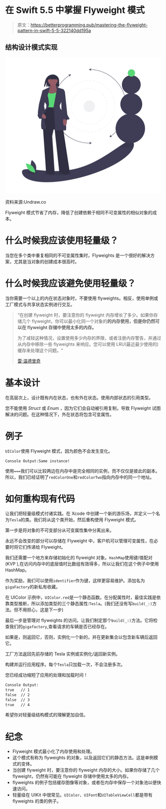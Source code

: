 # 在 Swift 5.5 中掌握 Flyweight 模式

> 原文：<https://betterprogramming.pub/mastering-the-flyweight-pattern-in-swift-5-5-322140dd195a>

## 结构设计模式实现

![](img/3d9f01b7204b12b7a0cdb114c9208601.png)

资料来源:Undraw.co

Flyweight 模式节省了内存，降低了创建依赖于相同不可变属性的相似对象的成本。

# 什么时候我应该使用轻量级？

当您在多个类中重复相同的不可变属性集时，Flyweights 是一个很好的解决方案，尤其是当对象的创建成本很高时。

# 什么时候我应该避免使用轻量级？

当你需要一个以上的内在状态对象时，不要使用 flyweights。相反，使用单例或工厂模式与共享状态实例进行交互。

> “在创建 flyweight 时，要注意你的 flyweight 内存增长了多少。如果你存储几个 flyweight，你可以最小化同一个对象的**的内存使用，但是你仍然可以在 flyweight 存储中使用太多的内存。**
> 
> 为了减轻这种情况，设置使用多少内存的界限，或者注册内存警告，并通过从内存中移除一些 flyweights 来响应。您可以使用 LRU(最近最少使用的)缓存来处理这个问题。"
> 
> [雷·温德里奇](https://www.raywenderlich.com/books/design-patterns-by-tutorials/v3.0/chapters/18-flyweight-pattern)

# 基本设计

在高层次上，设计既有内在状态，也有外在状态。使用内部状态的引用类型。

您不能使用 *Struct* 或 *Enum* ，因为它们会自动被引用复制，导致 Flyweight 试图解决的问题。在这种情况下，外在状态将包含可变属性。

# 例子

`UIColor`使用 Flyweight 模式，因为颜色不会发生变化。

```
Console Output:Same instance!
```

使用`===`我们可以比较两边在内存中是完全相同的实例，而不仅仅是彼此的副本。所以，我们已经证明了`redColorOne`和`redColorTwo`指向内存中的同一个地址。

# 如何重构现有代码

让我们把轻量级模式付诸实践。在 Xcode 中创建一个新的游乐场，并定义一个名为`Tesla`的类。我们将从这个类开始，然后重构使用 Flyweight 模式。

第一步是将对象的不可变部分从可变属性集中分离出来。

永远不会改变的部分可以存储在 Flyweight 中，客户机可以管理可变属性，在必要时将它们传递给 Flyweight。

我们还需要一个地方来存储初始化的 flyweight 对象。`HashMap`使用键/值配对(KVP ),在访问内存中的底层值时比数组有效得多，所以让我们在这个例子中使用 HashMap。

作为奖励，我们可以使用`identifier`作为键，这样更容易维护。添加名为`gigaFactory`的新私有收藏。

在 UIColor 示例中，`UIColor.red`是一个静态函数。在分配属性时，最佳实践是依靠类型推断，所以添加类型的三个静态属性:`Tesla`。(我们还没有写`build(_:)`方法。但不用担心，这是下一步)

最后一步是管理对 flyweights 的访问。让我们制定那个`build(_:)`方法。它将检查我们的`gigafactory`,查看请求的车辆是否已经存在。

如果是，则返回它，否则，实例化一个新的，并在更新集合以包含新车辆后返回它。

工厂方法返回先前存储的 Tesla 实例或实例化/返回新实例。

构建并运行应用程序。每个`Tesla`只加载一次，不会注册多次。

您已经成功缩短了应用的处理和加载时间！

```
Console Output:
true   // 1
false  // 2
false  // 3
true   // 4
```

希望你对轻量级结构模式的理解更加自信。

# 纪念

*   Flyweight 模式最小化了内存使用和处理。
*   这个模式有称为 flyweights 的对象，以及返回它们的静态方法。这是单例模式的变体。
*   当创建 flyweight 时，要注意你的 flyweight 内存的大小。如果你存储了几个 flyweight，仍然有可能在 flyweight 存储中使用太多的内存。
*   flyweights 的例子包括缓存图像等对象，或者在内存中保存一个对象池以便快速访问。
*   轻量级在 UIKit 中很常见。`UIColor`、`UIFont`和`UITableViewCell`都是带有 flyweights 的类的例子。